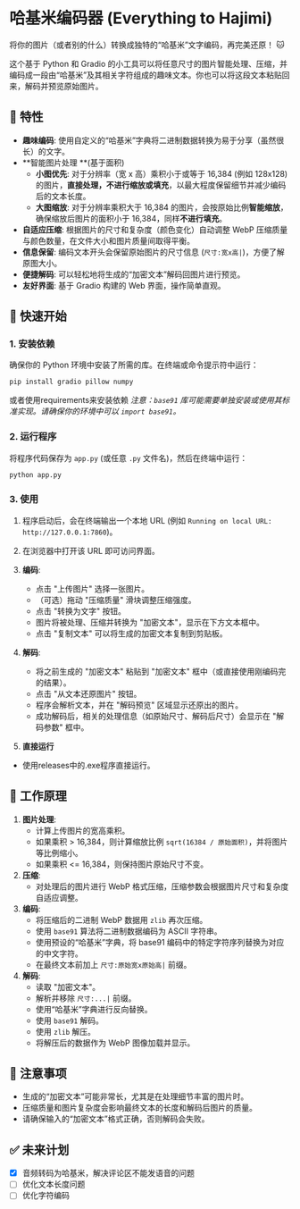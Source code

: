# 哈基米编码器 (Everything to Hajimi)

将你的图片（或者别的什么）转换成独特的“哈基米”文字编码，再完美还原！ 🐱

这个基于 Python 和 Gradio 的小工具可以将任意尺寸的图片智能处理、压缩，并编码成一段由“哈基米”及其相关字符组成的趣味文本。你也可以将这段文本粘贴回来，解码并预览原始图片。

## 🌟 特性

*   **趣味编码**: 使用自定义的“哈基米”字典将二进制数据转换为易于分享（虽然很长）的文字。
*   **智能图片处理 **(基于面积)
    *   **小图优先**: 对于分辨率（宽 x 高）乘积小于或等于 16,384 (例如 128x128) 的图片，**直接处理，不进行缩放或填充**，以最大程度保留细节并减少编码后的文本长度。
    *   **大图缩放**: 对于分辨率乘积大于 16,384 的图片，会按原始比例**智能缩放**，确保缩放后图片的面积小于 16,384，同样**不进行填充**。
*   **自适应压缩**: 根据图片的尺寸和复杂度（颜色变化）自动调整 WebP 压缩质量与颜色数量，在文件大小和图片质量间取得平衡。
*   **信息保留**: 编码文本开头会保留原始图片的尺寸信息 (`尺寸:宽x高|`)，方便了解原图大小。
*   **便捷解码**: 可以轻松地将生成的“加密文本”解码回图片进行预览。
*   **友好界面**: 基于 Gradio 构建的 Web 界面，操作简单直观。

## 🚀 快速开始

### 1. 安装依赖

确保你的 Python 环境中安装了所需的库。在终端或命令提示符中运行：

```bash
pip install gradio pillow numpy
```

或者使用requirements来安装依赖
*注意：`base91` 库可能需要单独安装或使用其标准实现。请确保你的环境中可以 `import base91`。*

### 2. 运行程序

将程序代码保存为 `app.py` (或任意 `.py` 文件名)，然后在终端中运行：

```bash
python app.py
```

### 3. 使用

1.  程序启动后，会在终端输出一个本地 URL (例如 `Running on local URL:  http://127.0.0.1:7860`)。
2.  在浏览器中打开该 URL 即可访问界面。
3.  **编码**:
    *   点击 "上传图片" 选择一张图片。
    *   （可选）拖动 "压缩质量" 滑块调整压缩强度。
    *   点击 "转换为文字" 按钮。
    *   图片将被处理、压缩并转换为 "加密文本"，显示在下方文本框中。
    *   点击 "复制文本" 可以将生成的加密文本复制到剪贴板。
4.  **解码**:
    *   将之前生成的 "加密文本" 粘贴到 "加密文本" 框中（或直接使用刚编码完的结果）。
    *   点击 "从文本还原图片" 按钮。
    *   程序会解析文本，并在 "解码预览" 区域显示还原出的图片。
    *   成功解码后，相关的处理信息（如原始尺寸、解码后尺寸）会显示在 "解码参数" 框中。
  
5.  **直接运行**
   *    使用releases中的.exe程序直接运行。

## 🧠 工作原理

1.  **图片处理**:
    *   计算上传图片的宽高乘积。
    *   如果乘积 > 16,384，则计算缩放比例 `sqrt(16384 / 原始面积)`，并将图片等比例缩小。
    *   如果乘积 <= 16,384，则保持图片原始尺寸不变。
2.  **压缩**:
    *   对处理后的图片进行 WebP 格式压缩，压缩参数会根据图片尺寸和复杂度自适应调整。
3.  **编码**:
    *   将压缩后的二进制 WebP 数据用 `zlib` 再次压缩。
    *   使用 `base91` 算法将二进制数据编码为 ASCII 字符串。
    *   使用预设的“哈基米”字典，将 base91 编码中的特定字符序列替换为对应的中文字符。
    *   在最终文本前加上 `尺寸:原始宽x原始高|` 前缀。
4.  **解码**:
    *   读取 "加密文本"。
    *   解析并移除 `尺寸:...|` 前缀。
    *   使用“哈基米”字典进行反向替换。
    *   使用 `base91` 解码。
    *   使用 `zlib` 解压。
    *   将解压后的数据作为 WebP 图像加载并显示。

## 📝 注意事项

*   生成的“加密文本”可能非常长，尤其是在处理细节丰富的图片时。  
*   压缩质量和图片复杂度会影响最终文本的长度和解码后图片的质量。
*   请确保输入的“加密文本”格式正确，否则解码会失败。

## ✅ 未来计划
*   [x] 音频转码为哈基米，解决评论区不能发语音的问题
*   [ ] 优化文本长度问题
*   [ ] 优化字符编码
